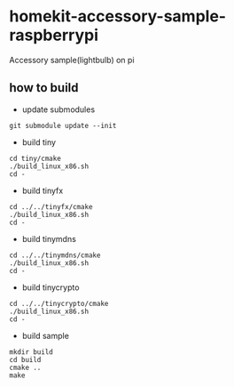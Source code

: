 # homekit-accessory-sample-raspberrypi
Accessory sample(lightbulb) on pi

## how to build

* update submodules
```
git submodule update --init
```

* build tiny
```
cd tiny/cmake
./build_linux_x86.sh
cd -
```

* build tinyfx
```
cd ../../tinyfx/cmake
./build_linux_x86.sh
cd -
```

* build tinymdns
```
cd ../../tinymdns/cmake
./build_linux_x86.sh
cd -
```

* build tinycrypto
```
cd ../../tinycrypto/cmake
./build_linux_x86.sh
cd -
```

* build sample
```
mkdir build
cd build
cmake ..
make
```
